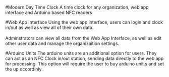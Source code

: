 #Modern Day Time Clock
A time clock for any organization, web app interface and Arduino based NFC readers

#Web App Interface
Using the web app interface, users can login and clock
in/out as well as view all of their own data.
<br/>
<br/>
Adminstrators can view all data from the Web App 
Interface, as well as edit other user data and manage
the organizaition settings.

#Arduino Units
The arduino units are an additional option for users.
They can act as an NFC Clock in/out station, sending
data directly to the web app for processing. This option
will require the user to buy arduino unit.s and set the up
occordinly.

 
